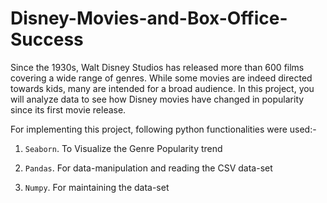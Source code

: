 # Disney-Movies-and-Box-Office-Success

Since the 1930s, Walt Disney Studios has released more than 600 films covering a wide range of genres. While some movies are indeed directed towards kids, many are intended for a broad audience. In this project, you will analyze data to see how Disney movies have changed in popularity since its first movie release.

For implementing this project, following python functionalities were used:-

1. `Seaborn`. To Visualize the Genre Popularity trend

2. `Pandas`. For data-manipulation and reading the CSV data-set

3. `Numpy`. For maintaining the data-set

